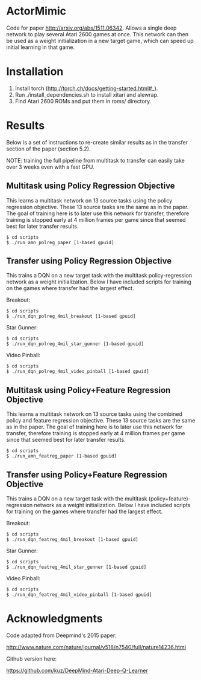 # ActorMimic
Code for paper http://arxiv.org/abs/1511.06342.
Allows a single deep network to play several Atari 2600 games at once. This network can then be used as a weight initialization in a new target game, which can speed up initial learning in that game. 

# Installation

1. Install torch (http://torch.ch/docs/getting-started.html#_).
2. Run ./install_dependencies.sh to install xitari and alewrap.
3. Find Atari 2600 ROMs and put them in roms/ directory.

# Results

Below is a set of instructions to re-create similar results as in the transfer section of the paper (section 5.2). 

NOTE: training the full pipeline from multitask to transfer can easily take over 3 weeks even with a fast GPU.

## Multitask using Policy Regression Objective
This learns a multitask network on 13 source tasks using the policy regression objective. These 13 source tasks are the same as in the paper. The goal of training here is to later use this network for transfer, therefore training is stopped early at 4 million frames per game since that seemed best for later transfer results. 

    $ cd scripts
    $ ./run_amn_polreg_paper [1-based gpuid]

## Transfer using Policy Regression Objective
This trains a DQN on a new target task with the multitask policy-regression network as a weight initialization. Below I have included scripts for training on the games where transfer had the largest effect.

Breakout:

    $ cd scripts
    $ ./run_dqn_polreg_4mil_breakout [1-based gpuid]
  
Star Gunner:

    $ cd scripts
    $ ./run_dqn_polreg_4mil_star_gunner [1-based gpuid]
  
Video Pinball:

    $ cd scripts
    $ ./run_dqn_polreg_4mil_video_pinball [1-based gpuid]
  
## Multitask using Policy+Feature Regression Objective
This learns a multitask network on 13 source tasks using the combined policy and feature regression objective. These 13 source tasks are the same as in the paper. The goal of training here is to later use this network for transfer, therefore training is stopped early at 4 million frames per game since that seemed best for later transfer results. 

    $ cd scripts
    $ ./run_amn_featreg_paper [1-based gpuid]

## Transfer using Policy+Feature Regression Objective
This trains a DQN on a new target task with the multitask (policy+feature)-regression network as a weight initialization. Below I have included scripts for training on the games where transfer had the largest effect.

Breakout:

    $ cd scripts
    $ ./run_dqn_featreg_4mil_breakout [1-based gpuid]

Star Gunner:

    $ cd scripts
    $ ./run_dqn_featreg_4mil_star_gunner [1-based gpuid]
  
Video Pinball:

    $ cd scripts
    $ ./run_dqn_featreg_4mil_video_pinball [1-based gpuid]

# Acknowledgments

Code adapted from Deepmind's 2015 paper:

http://www.nature.com/nature/journal/v518/n7540/full/nature14236.html

Github version here:

https://github.com/kuz/DeepMind-Atari-Deep-Q-Learner
